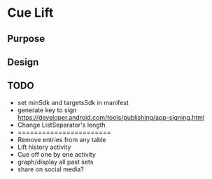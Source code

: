 # Cue Lift

## Purpose

## Design
## TODO

- set minSdk and targetsSdk in manifest
- generate key to sign https://developer.android.com/tools/publishing/app-signing.html
- Change ListSeparator's length
- =======================
- Remove entries from any table
- Lift history activity
- Cue off one by one activity
- graph/display all past sets
- share on social media?
